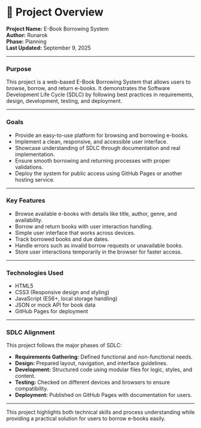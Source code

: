 # 📁 Project Overview

**Project Name:** E-Book Borrowing System  
**Author:** Runarok  
**Phase:** Planning  
**Last Updated:** September 9, 2025

---

### **Purpose**
This project is a web-based E-Book Borrowing System that allows users to browse, borrow, and return e-books. It demonstrates the Software Development Life Cycle (SDLC) by following best practices in requirements, design, development, testing, and deployment.

---

### **Goals**
* Provide an easy-to-use platform for browsing and borrowing e-books.
* Implement a clean, responsive, and accessible user interface.
* Showcase understanding of SDLC through documentation and real implementation.
* Ensure smooth borrowing and returning processes with proper validations.
* Deploy the system for public access using GitHub Pages or another hosting service.

---

### **Key Features**
* Browse available e-books with details like title, author, genre, and availability.
* Borrow and return books with user interaction handling.
* Simple user interface that works across devices.
* Track borrowed books and due dates.
* Handle errors such as invalid borrow requests or unavailable books.
* Store user interactions temporarily in the browser for faster access.

---

### **Technologies Used**
* HTML5
* CSS3 (Responsive design and styling)
* JavaScript (ES6+, local storage handling)
* JSON or mock API for book data
* GitHub Pages for deployment

---

### **SDLC Alignment**
This project follows the major phases of SDLC:
* **Requirements Gathering:** Defined functional and non-functional needs.
* **Design:** Prepared layout, navigation, and interface guidelines.
* **Development:** Structured code using modular files for logic, styles, and content.
* **Testing:** Checked on different devices and browsers to ensure compatibility.
* **Deployment:** Published on GitHub Pages with documentation for users.

---

This project highlights both technical skills and process understanding while providing a practical solution for users to borrow e-books easily.

